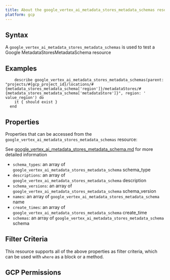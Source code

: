```yaml
---
title: About the google_vertex_ai_metadata_stores_metadata_schemas resource
platform: gcp
---
```


## Syntax
A `google_vertex_ai_metadata_stores_metadata_schemas` is used to test a Google MetadataStoresMetadataSchema resource

## Examples
```
    describe google_vertex_ai_metadata_stores_metadata_schemas(parent: "projects/#{gcp_project_id}/locations/#{metadata_stores_metadata_schema['region']}/metadataStores/#{metadata_stores_metadata_schema['metadataStore']}", region: ' value_region') do
    it { should exist }
  end
```

## Properties
Properties that can be accessed from the `google_vertex_ai_metadata_stores_metadata_schemas` resource:

See [google_vertex_ai_metadata_stores_metadata_schema.md](google_vertex_ai_metadata_stores_metadata_schema.md) for more detailed information
  * `schema_types`: an array of `google_vertex_ai_metadata_stores_metadata_schema` schema_type
  * `descriptions`: an array of `google_vertex_ai_metadata_stores_metadata_schema` description
  * `schema_versions`: an array of `google_vertex_ai_metadata_stores_metadata_schema` schema_version
  * `names`: an array of `google_vertex_ai_metadata_stores_metadata_schema` name
  * `create_times`: an array of `google_vertex_ai_metadata_stores_metadata_schema` create_time
  * `schemas`: an array of `google_vertex_ai_metadata_stores_metadata_schema` schema

## Filter Criteria
This resource supports all of the above properties as filter criteria, which can be used
with `where` as a block or a method.

## GCP Permissions
